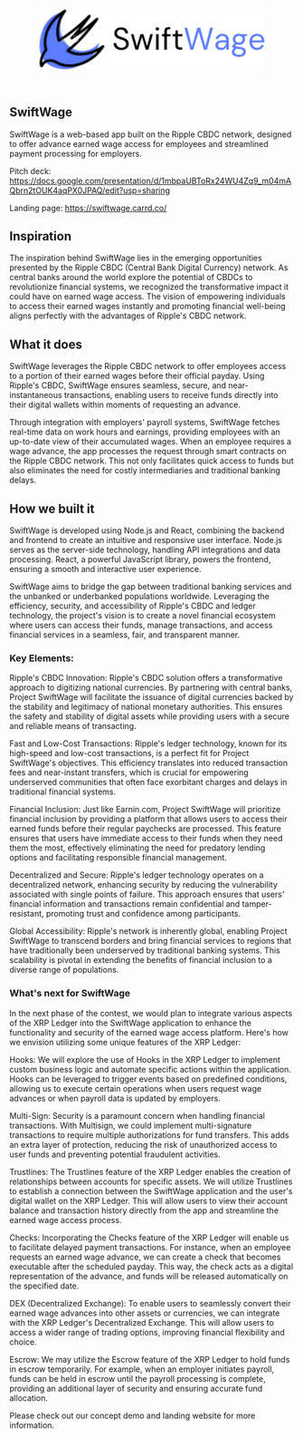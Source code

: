 <br/>
<p align='center'>
    <img src="./img/logo.png" width=400/>
</p>
<br/>


SwiftWage
---

SwiftWage is a web-based app built on the Ripple CBDC network, designed to offer advance earned wage access for employees and streamlined payment processing for employers. 

Pitch deck: https://docs.google.com/presentation/d/1mbpaUBToRx24WU4Zq9_m04mAQbrn2tOUK4aqPX0JPAQ/edit?usp=sharing

Landing page: https://swiftwage.carrd.co/

<!-- Video:  -->


## Inspiration

The inspiration behind SwiftWage lies in the emerging opportunities presented by the Ripple CBDC (Central Bank Digital Currency) network. As central banks around the world explore the potential of CBDCs to revolutionize financial systems, we recognized the transformative impact it could have on earned wage access. The vision of empowering individuals to access their earned wages instantly and promoting financial well-being aligns perfectly with the advantages of Ripple's CBDC network.

## What it does

SwiftWage leverages the Ripple CBDC network to offer employees access to a portion of their earned wages before their official payday. Using Ripple's CBDC, SwiftWage ensures seamless, secure, and near-instantaneous transactions, enabling users to receive funds directly into their digital wallets within moments of requesting an advance.

Through integration with employers' payroll systems, SwiftWage fetches real-time data on work hours and earnings, providing employees with an up-to-date view of their accumulated wages. When an employee requires a wage advance, the app processes the request through smart contracts on the Ripple CBDC network. This not only facilitates quick access to funds but also eliminates the need for costly intermediaries and traditional banking delays.

## How we built it

SwiftWage is developed using Node.js and React, combining the backend and frontend to create an intuitive and responsive user interface. Node.js serves as the server-side technology, handling API integrations and data processing. React, a powerful JavaScript library, powers the frontend, ensuring a smooth and interactive user experience.

SwiftWage aims to bridge the gap between traditional banking services and the unbanked or underbanked populations worldwide. Leveraging the efficiency, security, and accessibility of Ripple's CBDC and ledger technology, the project's vision is to create a novel financial ecosystem where users can access their funds, manage transactions, and access financial services in a seamless, fair, and transparent manner.



### Key Elements:

Ripple's CBDC Innovation: Ripple's CBDC solution offers a transformative approach to digitizing national currencies. By partnering with central banks, Project SwiftWage will facilitate the issuance of digital currencies backed by the stability and legitimacy of national monetary authorities. This ensures the safety and stability of digital assets while providing users with a secure and reliable means of transacting.

Fast and Low-Cost Transactions: Ripple's ledger technology, known for its high-speed and low-cost transactions, is a perfect fit for Project SwiftWage's objectives. This efficiency translates into reduced transaction fees and near-instant transfers, which is crucial for empowering underserved communities that often face exorbitant charges and delays in traditional financial systems.

Financial Inclusion: Just like Earnin.com, Project SwiftWage will prioritize financial inclusion by providing a platform that allows users to access their earned funds before their regular paychecks are processed. This feature ensures that users have immediate access to their funds when they need them the most, effectively eliminating the need for predatory lending options and facilitating responsible financial management.

Decentralized and Secure: Ripple's ledger technology operates on a decentralized network, enhancing security by reducing the vulnerability associated with single points of failure. This approach ensures that users' financial information and transactions remain confidential and tamper-resistant, promoting trust and confidence among participants.

Global Accessibility: Ripple's network is inherently global, enabling Project SwiftWage to transcend borders and bring financial services to regions that have traditionally been underserved by traditional banking systems. This scalability is pivotal in extending the benefits of financial inclusion to a diverse range of populations.



### What's next for SwiftWage

In the next phase of the contest, we would plan to integrate various aspects of the XRP Ledger into the SwiftWage application to enhance the functionality and security of the earned wage access platform. Here's how we envision utilizing some unique features of the XRP Ledger:

Hooks:
We will explore the use of Hooks in the XRP Ledger to implement custom business logic and automate specific actions within the application. Hooks can be leveraged to trigger events based on predefined conditions, allowing us to execute certain operations when users request wage advances or when payroll data is updated by employers.

Multi-Sign:
Security is a paramount concern when handling financial transactions. With Multisign, we could implement multi-signature transactions to require multiple authorizations for fund transfers. This adds an extra layer of protection, reducing the risk of unauthorized access to user funds and preventing potential fraudulent activities.

Trustlines:
The Trustlines feature of the XRP Ledger enables the creation of relationships between accounts for specific assets. We will utilize Trustlines to establish a connection between the SwiftWage application and the user's digital wallet on the XRP Ledger. This will allow users to view their account balance and transaction history directly from the app and streamline the earned wage access process.

Checks:
Incorporating the Checks feature of the XRP Ledger will enable us to facilitate delayed payment transactions. For instance, when an employee requests an earned wage advance, we can create a check that becomes executable after the scheduled payday. This way, the check acts as a digital representation of the advance, and funds will be released automatically on the specified date.

DEX (Decentralized Exchange):
To enable users to seamlessly convert their earned wage advances into other assets or currencies, we can integrate with the XRP Ledger's Decentralized Exchange. This will allow users to access a wider range of trading options, improving financial flexibility and choice.

Escrow:
We may utilize the Escrow feature of the XRP Ledger to hold funds in escrow temporarily. For example, when an employer initiates payroll, funds can be held in escrow until the payroll processing is complete, providing an additional layer of security and ensuring accurate fund allocation.

Please check out our concept demo and landing website for more information.